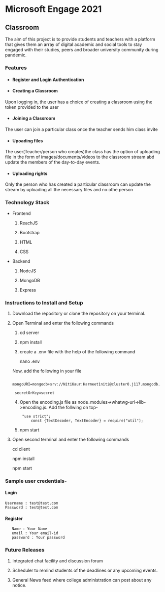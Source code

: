 # Microsoft Engage 2021

## Classroom

The aim of this project is to provide students and teachers with a platform that gives them an array of digital academic and social tools to stay engaged with their studies, peers and broader university community during pandemic.

### Features

* #### Register and Login Authentication

* #### Creating a Classroom

Upon logging in, the user has a choice of creating a classroom using the token 
provided to the user 

* #### Joining a Classroom

The user can join a particular class once the teacher sends him class invite

* #### Upoading files

The user(Teacher/person who creates)the class has the option of uploading file in the form of images/documents/videos to the classroom stream abd update the members of the day-to-day events.

* #### Uploading rights

Only the person who has created a particular classroom can update the stream by uploading all the necessary files and no othe person

### Technology Stack

* Frontend
	
	1. ReachJS

	2. Bootstrap
	
	3. HTML
	
	4. CSS

* Backend
 
 	1. NodeJS

 	2. MongoDB

 	3. Express

### Instructions to Install and Setup

1. Download the repository or clone the repository on your terminal.

2. Open Terminal and enter the following commands

	1. cd server

	2. npm install
	
	3. create a .env file with the help of the following command
	
		nano .env
	
	Now, add the following in your file
	
		mongoURI=mongodb+srv://NitiKaur:Harmeet1niti@cluster0.j117.mongodb.net/testdb
	
		secretOrKey=secret

	4. Open the encoding.js file as node_modules->whatwg-url->lib->encoding.js. Add the              follwing on top-
        
	        "use strict";
                const {TextDecoder, TextEncoder} = require("util");
                
	5. npm start

3. Open second terminal	and enter the following commands

	cd client

	npm install

	npm start
	
	
### Sample user credentials-

#### Login

	Username : test@test.com
	Password : test@test.com
	
#### Register
 
       Name : Your Name
       email : Your email-id
       password : Your password
       


### Future Releases

1. Integrated chat facility and discussion forum

2. Scheduler to remind students of the deadlines or any upcoming events.

3. General News feed where college administration can post about any notice.


 	



